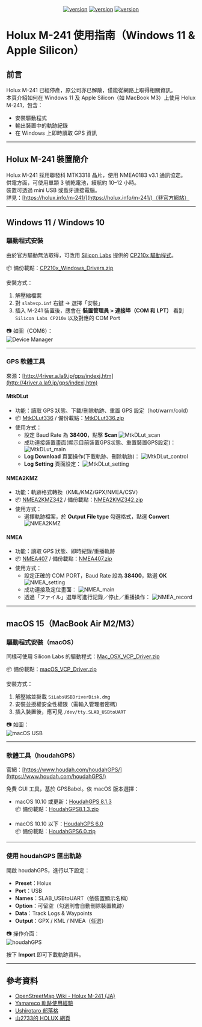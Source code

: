 <div align="center"><p><a href="./README.en.md"><img src="https://img.shields.io/badge/EN-white" alt="version"></a> <a href="./README.md"><img src="https://img.shields.io/badge/繁中-white" alt="version"></a> <a href="./README.ja.md"><img src="https://img.shields.io/badge/日本語-white" alt="version"></a> </p></div>
<!--多國語言tab寫法-->
<!--https://github.com/OpenAiTx/OpenAiTx/blob/main/README.md-->

# Holux M-241 使用指南（Windows 11 & Apple Silicon）

## 前言

Holux M-241 已經停產，原公司亦已解散，僅能從網路上取得相關資訊。  
本頁介紹如何在 Windows 11 及 Apple Silicon（如 MacBook M3）上使用 Holux M-241，包含：

- 安裝驅動程式
- 輸出裝置中的軌跡紀錄
- 在 Windows 上即時讀取 GPS 資訊

---

## Holux M-241 裝置簡介

Holux M-241 採用聯發科 MTK3318 晶片，使用 NMEA0183 v3.1 通訊協定。  
供電方面，可使用單顆 3 號乾電池，續航約 10–12 小時。  
裝置可透過 mini USB 或藍牙連接電腦。  
詳見：[https://holux.info/m-241/](https://holux.info/m-241/)（非官方網站）

---

## Windows 11 / Windows 10

### 驅動程式安裝

由於官方驅動無法取得，可改用 [Silicon Labs](https://www.silabs.com/developer-tools/usb-to-uart-bridge-vcp-drivers?tab=downloads) 提供的 [CP210x 驅動程式](https://www.silabs.com/documents/public/software/CP210x_Windows_Drivers.zip)。

📦 備份載點：[CP210x_Windows_Drivers.zip](./CP210x_Windows_Drivers.zip)

安裝方式：

1. 解壓縮檔案  
2. 對 `slabvcp.inf` 右鍵 → 選擇「安裝」  
3. 插入 M-241 裝置後，應會在 **裝置管理員 > 連接埠（COM 和 LPT）** 看到 `Silicon Labs CP210x` 以及對應的 COM Port

📷 如圖（COM6）：  
![Device Manager](./picture/device_manager.PNG)

---

### GPS 軟體工具

來源：[http://4river.a.la9.jp/gps/indexj.htm](http://4river.a.la9.jp/gps/indexj.htm)

#### MtkDLut

- 功能：讀取 GPS 狀態、下載/刪除軌跡、重置 GPS 設定（hot/warm/cold）  
- 📦 [MtkDLut336](http://4river.a.la9.jp/gps/file/MtkDLutj.htm) / 備份載點：[MtkDLut336.zip](./MtkDLut336.zip)
- 使用方式：
  - 設定 Baud Rate 為 **38400**，點擊 **Scan**
    ![MtkDLut_scan](./picture/MtkDLut_scan.PNG)
  - 成功連接裝置畫面(顯示目前裝置GPS狀態、重置裝置GPS設定)：
    ![MtkDLut_main](./picture/MtkDLut_main.PNG)
  - **Log Download** 頁面操作(下載軌跡、刪除軌跡)：
    ![MtkDLut_control](./picture/MtkDLut_control.PNG)
  - **Log Setting** 頁面設定：
    ![MtkDLut_setting](./picture/MtkDLut_setting.PNG)

#### NMEA2KMZ

- 功能：軌跡格式轉換（KML/KMZ/GPX/NMEA/CSV）  
- 📦 [NMEA2KMZ342](http://4river.a.la9.jp/gps/file/NmeaMonj.htm) / 備份載點：[NMEA2KMZ342.zip](./NMEA2KMZ342.zip)
- 使用方式：
  - 選擇軌跡檔案，於 **Output File type** 勾選格式，點選 **Convert**
    ![NMEA2KMZ](./picture/NMEA2KMZ.PNG)

#### NMEA

- 功能：讀取 GPS 狀態、即時紀錄/重播軌跡  
- 📦 [NMEA407](http://4river.a.la9.jp/gps/file/nmea2kmzj.htm) / 備份載點：[NMEA407.zip](./NMEA407.zip)
- 使用方式：
  - 設定正確的 COM PORT，Baud Rate 設為 **38400**，點選 **OK**
    ![NMEA_setting](./picture/NMEA_setting.PNG)
  - 成功連接及定位畫面：
    ![NMEA_main](./picture/NMEA.PNG)
  - 透過「ファイル」選單可進行記錄／停止／重播操作：
    ![NMEA_record](./picture/NMEA_record.PNG)

---

## macOS 15（MacBook Air M2/M3）

### 驅動程式安裝（macOS）

同樣可使用 Silicon Labs 的驅動程式：[Mac_OSX_VCP_Driver.zip](https://www.silabs.com/documents/public/software/Mac_OSX_VCP_Driver.zip)

📦 備份載點：[macOS_VCP_Driver.zip](./macOS_VCP_Driver.zip)

安裝方式：

1. 解壓縮並掛載 `SiLabsUSBDriverDisk.dmg`  
2. 安裝並授權安全性權限（需輸入管理者密碼）  
3. 插入裝置後，應可見 `/dev/tty.SLAB_USBtoUART`

📷 如圖：  
![macOS USB](./picture/m241_usb_macos.png)

---

### 軟體工具（houdahGPS）

官網：[https://www.houdah.com/houdahGPS/](https://www.houdah.com/houdahGPS/)

免費 GUI 工具，基於 GPSBabel。依 macOS 版本選擇：

- macOS 10.10 或更新：[HoudahGPS 8.1.3](https://www.houdah.com/houdahGPS/download_assets/HoudahGPS8.1.3.zip)  
  📦 備份載點：[HoudahGPS8.1.3.zip](./HoudahGPS8.1.3.zip)

- macOS 10.10 以下：[HoudahGPS 6.0](https://www.houdah.com/houdahGPS/download_assets/HoudahGPS6.0.zip)  
  📦 備份載點：[HoudahGPS6.0.zip](./HoudahGPS6.0.zip)

---

### 使用 houdahGPS 匯出軌跡

開啟 houdahGPS，進行以下設定：

- **Preset**：Holux  
- **Port**：USB  
- **Names**：SLAB_USBtoUART（依裝置顯示名稱）  
- **Option**：可留空（勾選則會自動刪除裝置軌跡）
- **Data**：Track Logs & Waypoints
- **Output**：GPX / KML / NMEA（任選）

📷 操作介面：  
![houdahGPS](./picture/houdahGPS_macos.png)

按下 **Import** 即可下載軌跡資料。

---

## 參考資料

- [OpenStreetMap Wiki - Holux M-241 (JA)](https://wiki.openstreetmap.org/wiki/JA:Holux_M-241)
- [Yamareco 軌跡使用經驗](https://www.yamareco.com/modules/yamanote/detail.php?nid=2428)
- [Ushirotaro 部落格](https://ushirotaro.hatenablog.com/entry/2021/05/23/223821)
- [山2733的 HOLUX 網頁](https://www.katch.ne.jp/~yama2733/Holuxm/HOLUXM.htm)
